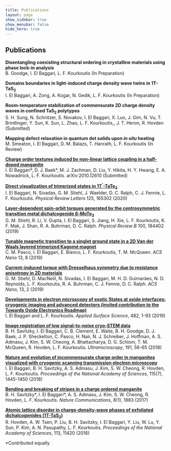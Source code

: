```yaml
---
title: Publications
layout: page
show_sidebar: true
show_menubar: false
hide_hero: true
---
```


## Publications

**Disentangling coexisting structural ordering in crystalline materials using phase lock-in analysis**<br/>
B. Goodge, I. El Baggari, L. F. Kourkoutis (In Preparation)

**Domains boundaries in light-induced charge density wave twins in 1T-TaS<sub>2</sub>**<br/>
I. El Baggari, A. Zong, A. Kogar, N. Gedik, L. F. Kourkoutis (In Preparation) 

**Room-temperature stabilization of commensurate 2D charge density waves in confined TaS<sub>2</sub> polytypes**<br/>
S. H. Sung, N. Schnitzer, S. Novakov, I. El Baggari, X. Luo, J. Gim, N. Vu, T. Brintlinger, Y. Sun, K. Sun, L. Zhao, L. F. Kourkoutis,, J. T. Heron, R. Hovden (Submitted)

**Mapping defect relaxation in quantum dot solids upon <em>in situ</em> heating**<br/>
M. Smeaton, I. El Baggari, D. M. Balazs, T. Hanrath, L. F. Kourkoutis (In Review) 

[**Charge order textures induced by non-linear lattice coupling in a half-doped manganite**](https://arxiv.org/abs/2010.12610)<br/>
I. El Baggari\*, D. J. Baek\*, M. J. Zachman, D. Liu, Y. Hikita, H. Y. Hwang, E. A. Nowadnick, L. F. Kourkoutis. arXiv:2010.12610 (Submitted) 

[**Direct visualization of trimerized states in 1T<sup>'</sup>-TaTe<sub>2</sub>**](https://journals.aps.org/prl/abstract/10.1103/PhysRevLett.125.165302)<br/>
I. El Baggari, N. Sivadas, G. M. Stiehl, J. Waelder, D. C. Ralph, C. J. Fennie, L. F. Kourkoutis. *Physical Review Letters* 125, 165302 (2020)

[**Layer-dependent spin-orbit torques generated by the centrosymmetric transition metal dichalcogenide β-MoTe<sub>2</sub>**](https://journals.aps.org/prb/abstract/10.1103/PhysRevB.100.184402)<br/>
G. M. Stiehl, R. Li, V. Gupta, I. El Baggari, S. Jiang, H. Xie, L. F. Kourkoutis, K. F. Mak, J. Shan, R. A. Buhrman, D. C. Ralph. *Physical Review B* 100, 184402 (2019)

[**Tunable magnetic transition to a singlet ground state in a 2D Van der Waals layered trimerized Kagomé magnet**](https://pubs.acs.org/doi/10.1021/acsnano.9b04392)<br/>
C. M. Pasco, I. El Baggari, E. Bianco, L. F. Kourkoutis, T. M. McQueen. *ACS Nano* 13, 8 (2019)

[**Current-induced torque with Dresselhaus symmetry due to resistance anisotropy in 2D materials**](https://pubs.acs.org/doi/abs/10.1021/acsnano.8b09663)<br/>
G. M. Stiehl, D. MacNeill, N. Sivadas, I. El Baggari, M. H. D. Guimarães, N. D. Reynolds, L. F. Kourkoutis, R. A. Buhrman, C. J. Fennie, D. C. Ralph. *ACS Nano*, 13, 2 (2019)

[**Developments in electron microscopy of exotic States at oxide interfaces: cryogenic imaging and advanced detectors (invited contribution to the Towards Oxide Electronics Roadmap)**](https://www.sciencedirect.com/science/article/pii/S0169433219309432?via%3Dihub)<br/>
I. El Baggari and L. F. Kourkoutis. *Applied Surface Science*, 482, 1-93 (2019)

[**Image registration of low signal-to-noise cryo-STEM data**](https://www.sciencedirect.com/science/article/pii/S0304399117304369)<br/>
B. H. Savitzky, I. El Baggari, C. B. Clement, E. Waite, B. H. Goodge, D. J. Baek, J. P. Sheckelton, C. Pasco, H. Nair, N. J. Schreiber, J. Hoffman, A. S. Admasu, J. Kim, S. W. Cheong, A. Bhattacharya, D. G. Schlom, T. M. McQueen, R. Hovden, L. F. Kourkoutis. *Ultramicroscopy*, 191, 56-65 (2018)

[**Nature and evolution of incommensurate charge order in manganites visualized with cryogenic scanning transmission electron microscopy**](http://www.pnas.org/content/early/2018/01/29/1714901115)<br/>
I. El Baggari, B. H. Savitzky, A. S. Admasu, J. Kim, S. W. Cheong, R. Hovden, L. F. Kourkoutis. *Proceedings of the National Academy of Sciences*, 115(7), 1445-1450 (2018)

[**Bending and breaking of stripes in a charge ordered manganite**](https://www.nature.com/articles/s41467-017-02156-1)<br/>
B. H. Savitzky\*, I. El Baggari\*, A. S. Admasu, J. Kim, S. W. Cheong, R. Hovden, L. F. Kourkoutis. *Nature Communications*, 8(1), 1883 (2017) 

[**Atomic lattice disorder in charge-density-wave phases of exfoliated dichalcogenides (1T-TaS<sub>2</sub>)**](http://www.pnas.org/content/113/41/11420)<br/>
R. Hovden, A. W. Tsen, P. Liu, B. H. Savitzky, I. El Baggari, Y. Liu, W. Lu, Y. Sun, P. Kim, A. N. Pasupathy, L. F. Kourkoutis. *Proceedings of the National Academy of Sciences*, 113, 11420 (2016)


\*Contributed equally



